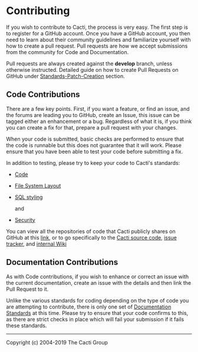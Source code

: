 # Contributing

If you wish to contribute to Cacti, the process is very easy.  The first step
is to register for a GitHub account.  Once you have a GitHub account, you then
need to learn about their community guidelines and familiarize yourself with
how to create a pull request.  Pull requests are how we accept submissions from
the community for Code and Documentation.

Pull requests are always created against the **develop** branch, unless
otherwise instructed. Detailed guide on how to create Pull Requests on GitHub
under [Standards-Patch-Creation](Standards-Patch-Creation.md) section.

## Code Contributions

There are a few key points.  First, if you want a feature, or find an issue,
and the forums are leading you to GitHub, create an Issue, this issue can be
tagged either an enhancement or a bug.  Regardless of what it is, if you think
you can create a fix for that, prepare a pull request with your changes.

When your code is submitted, basic checks are performed to ensure that the code
is runnable but this does not guarantee that it will work.  Please ensure that
you have been able to test your code before submitting a fix.

In addition to testing, please try to keep your code to Cacti's standards:

- [Code](Standards-Code-Formatting.md)

- [File System Layout](Standards-FileSystem-Layout.md)

- [SQL styling](Standards-SQL.md)

  and

- [Security](Standards-Security.md)

You can view all the repositories of code that Cacti publicly shares on GitHub
at this [link](https://github.com/Cacti), or to go specifically to the [Cacti
source code](https://github.com/Cacti/cacti), [issue
tracker](https://github.com/Cacti/cacti/issues), and [internal
Wiki](https://github.com/Cacti/cacti/wiki)

## Documentation Contributions

As with Code contributions, if you wish to enhance or correct an issue with the
current documentation, create an issue with the details and then link the Pull
Request to it.

Unlike the various standards for coding depending on the type of code you are
attempting to contribute, there is only one set of [Documentation
Standards](Standards-Documentation.md) at this time.  Please try to ensure that
your code confirms to this, as there are strict checks in place which will fail
your submission if it fails these standards.

---
Copyright (c) 2004-2019 The Cacti Group

